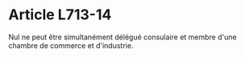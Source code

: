# Article L713-14

Nul ne peut être simultanément délégué consulaire et membre d'une chambre de commerce et d'industrie.